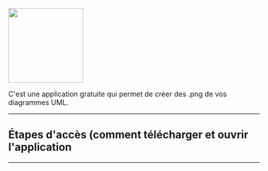 <img src="https://www.umlet.com/pic/umlet_logo.svg" width="150">

C'est une application gratuite qui permet de créer des .png de vos diagrammes UML.

------------------------------------------------------------------------------------------------------------------

<h2>Étapes d'accès (comment télécharger et ouvrir l'application</h2>

------------------------------------------------------------------------------------------------------------------

